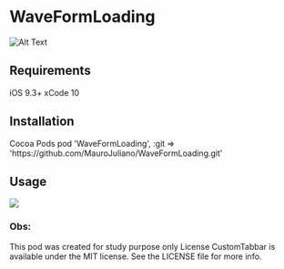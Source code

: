 # WaveFormLoading

![Alt Text](https://media.giphy.com/media/T6qtx3jg9obew1KRsG/giphy.gif)

<h2>Requirements</h2>

iOS 9.3+
xCode 10

<h2>Installation</h2>
Cocoa Pods
pod 'WaveFormLoading', :git => 'https://github.com/MauroJuliano/WaveFormLoading.git'

<h2>Usage</h2>

 ![](https://scontent.fmgf1-1.fna.fbcdn.net/v/t39.30808-6/220241704_4020955881365913_2372850516035594657_n.jpg?_nc_cat=110&ccb=1-3&_nc_sid=730e14&_nc_ohc=e27jOa31bpAAX8bd9P-&_nc_oc=AQk_Jd6r-Jj86puCFMl2JbLvCVRbyRbleNFk0Lakfhc1In3U1vY4NRBY6WceK2duo3-OESaKN8KB8ND8c0e71g9K&_nc_ht=scontent.fmgf1-1.fna&oh=12dd0ed04c50b30efb31cc29afc8c899&oe=60FAE525)
 

<h3> Obs: </h3>
This pod was created for study purpose only
License
CustomTabbar is available under the MIT license. See the LICENSE file for more info.
